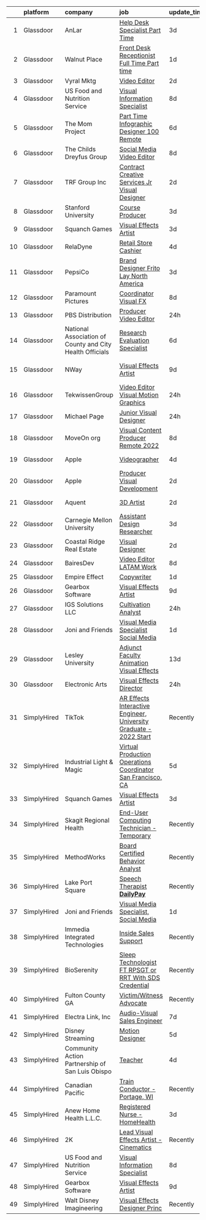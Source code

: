 

|    | platform    | company                                                  | job                                                                                                                                                                                                                                                                                                                                                                                                                                                                                                                                                                                                                                                                                                                                                                                                                                                                                                                                                                                                                                                                                                                                                                                                                                                                                                                                                                                                      | update_time   | location                 |
|---:|:------------|:---------------------------------------------------------|:---------------------------------------------------------------------------------------------------------------------------------------------------------------------------------------------------------------------------------------------------------------------------------------------------------------------------------------------------------------------------------------------------------------------------------------------------------------------------------------------------------------------------------------------------------------------------------------------------------------------------------------------------------------------------------------------------------------------------------------------------------------------------------------------------------------------------------------------------------------------------------------------------------------------------------------------------------------------------------------------------------------------------------------------------------------------------------------------------------------------------------------------------------------------------------------------------------------------------------------------------------------------------------------------------------------------------------------------------------------------------------------------------------|:--------------|:-------------------------|
|  1 | Glassdoor   | AnLar                                                    | [Help Desk Specialist Part Time](https://www.glassdoor.com/partner/jobListing.htm?pos=114&ao=1136043&s=58&guid=000001814c64263f9368670e1e06e10f&src=GD_JOB_AD&t=SR&vt=w&ea=1&cs=1_938484e0&cb=1654844041157&jobListingId=1007920778461&jrtk=3-0-1g56689j7r0fl801-1g56689jmgsq6800-117a8b44b4d2b175-)                                                                                                                                                                                                                                                                                                                                                                                                                                                                                                                                                                                                                                                                                                                                                                                                                                                                                                                                                                                                                                                                                                     | 3d            | Remote                   |
|  2 | Glassdoor   | Walnut Place                                             | [Front Desk Receptionist  Full Time   Part time ](https://www.glassdoor.com/partner/jobListing.htm?pos=130&ao=1136043&s=58&guid=000001814c64263f9368670e1e06e10f&src=GD_JOB_AD&t=SR&vt=w&ea=1&cs=1_b9fafaa7&cb=1654844041164&jobListingId=1007926431074&jrtk=3-0-1g56689j7r0fl801-1g56689jmgsq6800-a13ce4024279033e-)                                                                                                                                                                                                                                                                                                                                                                                                                                                                                                                                                                                                                                                                                                                                                                                                                                                                                                                                                                                                                                                                                    | 1d            | Dallas, TX               |
|  3 | Glassdoor   | Vyral Mktg                                               | [Video Editor](https://www.glassdoor.com/partner/jobListing.htm?pos=109&ao=1136043&s=58&guid=000001814c64263f9368670e1e06e10f&src=GD_JOB_AD&t=SR&vt=w&ea=1&cs=1_546e8312&cb=1654844041157&jobListingId=1007923886446&jrtk=3-0-1g56689j7r0fl801-1g56689jmgsq6800-caae040cb305653b-)                                                                                                                                                                                                                                                                                                                                                                                                                                                                                                                                                                                                                                                                                                                                                                                                                                                                                                                                                                                                                                                                                                                       | 2d            | Omaha, NE                |
|  4 | Glassdoor   | US Food and Nutrition Service                            | [Visual Information Specialist](https://www.glassdoor.com/partner/jobListing.htm?pos=121&ao=1136043&s=58&guid=000001814c64263f9368670e1e06e10f&src=GD_JOB_AD&t=SR&vt=w&cs=1_fba85a2e&cb=1654844041161&jobListingId=1007911374489&jrtk=3-0-1g56689j7r0fl801-1g56689jmgsq6800-741b1d92615e1254-)                                                                                                                                                                                                                                                                                                                                                                                                                                                                                                                                                                                                                                                                                                                                                                                                                                                                                                                                                                                                                                                                                                           | 8d            | Atlanta, GA              |
|  5 | Glassdoor   | The Mom Project                                          | [Part Time Infographic Designer  100  Remote ](https://www.glassdoor.com/partner/jobListing.htm?pos=103&ao=1110586&s=58&guid=000001814c64263f9368670e1e06e10f&src=GD_JOB_AD&t=SR&vt=w&cs=1_4934fe58&cb=1654844041156&jobListingId=1007916632076&cpc=AC285F3A3ECA6BB0&jrtk=3-0-1g56689j7r0fl801-1g56689jmgsq6800-ca92821278e5188e--6NYlbfkN0BDp_epf89aHDQhKpPegNJQ_ldQpEFZQsM9OcONMGxWx6pU56EKHF58QjVdAUvn2gUtaHUX3eLkJfEp02ncWRe-lwaobe2o0CuZmyleSI0DhWpl1S6gUsUFQKkZq8B_xmw897gVusH__wVQCVAD-rYu7xpyVa2US7PSP3cZKxq0aQDda6pNL6B8jSqcejJUE1XSAKJNis5woTMCaxtb5eMfJwf8AhBlI1WcNXagQxWPt3fvlmw97rrQGMvR1kqEQx7xXanGxXUVXi-CLJfGLmSgf0JRo2E0Nd--BcSbtFwA7kzWCL_T9f1IQgImkx7nMnXC3y1FICZgpzMmE6pUfc6shufNWCD3lB1WpRhniSkGOHzcVtDhuYHVndiaQrw-mVWgUOSiyIDw6CgVmYyWiHdYHINKtTq_C8MIvkp6xlKTz58Wh9NoVu63jXpkPX3WPOQaq11bx4FlDOc9MSuVPZTHpC1v6PrTV9lOVvE3IXBnpJNP8B7EdipKxZj1ktDfKH0jTZbRysOHJciWkNEoRJlOPpyicBhUEnAhlT1d17b1Nn1Z1KKflBsAxC3azfnk_Hd7KXkxW53DDQ%3D%3D)                                                                                                                                                                                                                                                                                                                                                                                                                                           | 6d            | Remote                   |
|  6 | Glassdoor   | The Childs Dreyfus Group                                 | [Social Media Video Editor](https://www.glassdoor.com/partner/jobListing.htm?pos=128&ao=1136043&s=58&guid=000001814c64263f9368670e1e06e10f&src=GD_JOB_AD&t=SR&vt=w&ea=1&cs=1_ecab2947&cb=1654844041162&jobListingId=1007910346074&jrtk=3-0-1g56689j7r0fl801-1g56689jmgsq6800-014f441ef1ba544a-)                                                                                                                                                                                                                                                                                                                                                                                                                                                                                                                                                                                                                                                                                                                                                                                                                                                                                                                                                                                                                                                                                                          | 8d            | Remote                   |
|  7 | Glassdoor   | TRF Group Inc                                            | [Contract Creative Services Jr  Visual Designer](https://www.glassdoor.com/partner/jobListing.htm?pos=123&ao=1136043&s=58&guid=000001814c64263f9368670e1e06e10f&src=GD_JOB_AD&t=SR&vt=w&ea=1&cs=1_b2e98073&cb=1654844041161&jobListingId=1007923874927&jrtk=3-0-1g56689j7r0fl801-1g56689jmgsq6800-96d9ac88365f6d02-)                                                                                                                                                                                                                                                                                                                                                                                                                                                                                                                                                                                                                                                                                                                                                                                                                                                                                                                                                                                                                                                                                     | 2d            | New York, NY             |
|  8 | Glassdoor   | Stanford University                                      | [Course Producer](https://www.glassdoor.com/partner/jobListing.htm?pos=124&ao=1136043&s=58&guid=000001814c64263f9368670e1e06e10f&src=GD_JOB_AD&t=SR&vt=w&cs=1_e63252a9&cb=1654844041161&jobListingId=1007921493331&jrtk=3-0-1g56689j7r0fl801-1g56689jmgsq6800-07145a0d8d0faea4-)                                                                                                                                                                                                                                                                                                                                                                                                                                                                                                                                                                                                                                                                                                                                                                                                                                                                                                                                                                                                                                                                                                                         | 3d            | Stanford, CA             |
|  9 | Glassdoor   | Squanch Games                                            | [Visual Effects Artist](https://www.glassdoor.com/partner/jobListing.htm?pos=106&ao=1136043&s=58&guid=000001814c64263f9368670e1e06e10f&src=GD_JOB_AD&t=SR&vt=w&ea=1&cs=1_475a7cf2&cb=1654844041156&jobListingId=1007921848855&jrtk=3-0-1g56689j7r0fl801-1g56689jmgsq6800-5d233c5785fabb21-)                                                                                                                                                                                                                                                                                                                                                                                                                                                                                                                                                                                                                                                                                                                                                                                                                                                                                                                                                                                                                                                                                                              | 3d            | Remote                   |
| 10 | Glassdoor   | RelaDyne                                                 | [Retail Store Cashier](https://www.glassdoor.com/partner/jobListing.htm?pos=102&ao=1110586&s=58&guid=000001814c64263f9368670e1e06e10f&src=GD_JOB_AD&t=SR&vt=w&cs=1_54ab221b&cb=1654844041156&jobListingId=1007918317459&cpc=FB7E4A1762AE5BEC&jrtk=3-0-1g56689j7r0fl801-1g56689jmgsq6800-0c529a6858077a94--6NYlbfkN0A72-8lX7zhyQqvAwBLSO_TxQLukvLk7KAx6eFUkC_MtoEilPZ5_ieT3EsjlGVfpsqvHdCEVmxJZBRTujkubQuAu-EoI_Xaz3NwZX0mNgPrnl4mMrDfSjG_C_Br_AxUGNzIvohMpcIgi7KAnJYj70tfl1EZDl7xqNnMtnsMfMnuUvY4g0neHLMdrYsYA8mn67sl2Dqy3zobBNtBWVTVeO6mWQ0eYMjKabtl8wA3pw1IPYbhnbZrGEs8iP1KJ9tULdaNozGhG7ZGxpDB27G0lFUy9rPhzSwo3pP_npN5Mk4WEsy2YActd25e66PxLnTKNClyDX8M3Azq61uzN0xpEfVrOFAO9aw5mgNqXGsn7ZV6BEdaqnQh7jJhucgv9QYCRxxNsUS93ZW9PdZ6hvEjsYRsTNLwoKWuD1KwVvKnkDJmQiD939mgmsyaj2Mp3ppqN9r6GXM5oDxqW4yKcKOYE7bXCH2NtOoqjhLMUH6a6R6soh6-1UN_RjEWQcbOWHgrN5Mb0HlAnYoqKXEF2w_ucg1jb4H4bjkHBQ8%3D)                                                                                                                                                                                                                                                                                                                                                                                                                                                                                                                 | 4d            | Delta, UT                |
| 11 | Glassdoor   | PepsiCo                                                  | [Brand Designer  Frito Lay North America](https://www.glassdoor.com/partner/jobListing.htm?pos=117&ao=1136043&s=58&guid=000001814c64263f9368670e1e06e10f&src=GD_JOB_AD&t=SR&vt=w&cs=1_20bca4b4&cb=1654844041157&jobListingId=1007921464777&jrtk=3-0-1g56689j7r0fl801-1g56689jmgsq6800-29b14c777e266780-)                                                                                                                                                                                                                                                                                                                                                                                                                                                                                                                                                                                                                                                                                                                                                                                                                                                                                                                                                                                                                                                                                                 | 3d            | Plano, TX                |
| 12 | Glassdoor   | Paramount Pictures                                       | [Coordinator  Visual FX](https://www.glassdoor.com/partner/jobListing.htm?pos=126&ao=1136043&s=58&guid=000001814c64263f9368670e1e06e10f&src=GD_JOB_AD&t=SR&vt=w&cs=1_0cd89400&cb=1654844041162&jobListingId=1007910035492&jrtk=3-0-1g56689j7r0fl801-1g56689jmgsq6800-9daf80f615d7d73a-)                                                                                                                                                                                                                                                                                                                                                                                                                                                                                                                                                                                                                                                                                                                                                                                                                                                                                                                                                                                                                                                                                                                  | 8d            | Los Angeles, CA          |
| 13 | Glassdoor   | PBS Distribution                                         | [Producer Video Editor](https://www.glassdoor.com/partner/jobListing.htm?pos=127&ao=1136043&s=58&guid=000001814c64263f9368670e1e06e10f&src=GD_JOB_AD&t=SR&vt=w&ea=1&cs=1_19d11107&cb=1654844041162&jobListingId=1007930483056&jrtk=3-0-1g56689j7r0fl801-1g56689jmgsq6800-67e5de5796da79b7-)                                                                                                                                                                                                                                                                                                                                                                                                                                                                                                                                                                                                                                                                                                                                                                                                                                                                                                                                                                                                                                                                                                              | 24h           | Arlington, VA            |
| 14 | Glassdoor   | National Association of County and City Health Officials | [Research   Evaluation Specialist](https://www.glassdoor.com/partner/jobListing.htm?pos=122&ao=1136043&s=58&guid=000001814c64263f9368670e1e06e10f&src=GD_JOB_AD&t=SR&vt=w&ea=1&cs=1_dc21dd22&cb=1654844041161&jobListingId=1007917335655&jrtk=3-0-1g56689j7r0fl801-1g56689jmgsq6800-8d95fb9ae44a1f8f-)                                                                                                                                                                                                                                                                                                                                                                                                                                                                                                                                                                                                                                                                                                                                                                                                                                                                                                                                                                                                                                                                                                   | 6d            | Washington, DC           |
| 15 | Glassdoor   | NWay                                                     | [Visual Effects Artist](https://www.glassdoor.com/partner/jobListing.htm?pos=113&ao=1136043&s=58&guid=000001814c64263f9368670e1e06e10f&src=GD_JOB_AD&t=SR&vt=w&ea=1&cs=1_12962ef4&cb=1654844041157&jobListingId=1007906403680&jrtk=3-0-1g56689j7r0fl801-1g56689jmgsq6800-1d6072695215c2d0-)                                                                                                                                                                                                                                                                                                                                                                                                                                                                                                                                                                                                                                                                                                                                                                                                                                                                                                                                                                                                                                                                                                              | 9d            | San Francisco, CA        |
| 16 | Glassdoor   | TekwissenGroup                                           | [Video Editor Visual Motion Graphics](https://www.glassdoor.com/partner/jobListing.htm?pos=115&ao=1136043&s=58&guid=000001814c64263f9368670e1e06e10f&src=GD_JOB_AD&t=SR&vt=w&ea=1&cs=1_260407b0&cb=1654844041157&jobListingId=1007929707901&jrtk=3-0-1g56689j7r0fl801-1g56689jmgsq6800-0f4f42050e55a680-)                                                                                                                                                                                                                                                                                                                                                                                                                                                                                                                                                                                                                                                                                                                                                                                                                                                                                                                                                                                                                                                                                                | 24h           | Remote                   |
| 17 | Glassdoor   | Michael Page                                             | [Junior Visual Designer](https://www.glassdoor.com/partner/jobListing.htm?pos=105&ao=1110586&s=58&guid=000001814c64263f9368670e1e06e10f&src=GD_JOB_AD&t=SR&vt=w&cs=1_e1e4cca5&cb=1654844041156&jobListingId=1007928702377&cpc=9908D8D4413DBB8A&jrtk=3-0-1g56689j7r0fl801-1g56689jmgsq6800-93169d2ec020eccb--6NYlbfkN0BR3ykMnr3Vw97HK5IC0i9Uo32NXohanwqRY-CI8z69bhgeevNMD5Qwspc8okAYAwYe8UYaDDZ3juXZomsDYgqLO7C8kFnoZH5TFKU0w3QBxRYopMv65UtgRhebOCD458_83-WChSG7M-rU16JKdHjP9aPtnAXh8UK6zTPDD0x1Nds_dmV4lHXvnzdXAGtA4swXCtFsE9xMGDLUviTXVAEig1TdyZTS3wxXXWMWYWIeKVXVpr-lEM1nK1GNEb0t8A10jQRNIWT6v33lYs15moMpZpWSIssZojLzaXi0adQSPUkczoAo5pkw7jw1chTK2sN4h24n7Bemc5HeoGNJwc6qZMA5p63pMg2J7W-DIpi0armzwec2saHOz0oP4MwhGyFItCINIEALmdvJd4JFVf0hT3Nl-yEzOvDpKvxpHw1tLzfHIWlClmzMQLlseh9T3y3pZVJTp_uSDGx1rDPY3jzJ6cO6zJtQY0lJSpTQg9K08NB0_4e03hNjZPFJ2G2pQGAIE1qG0Ncw-ju4-d5bkV2yEBXilsxWsr6iRmAe8o_q746LT9bkWddTvYMPeDU5lAzxcjZp1nT5WUfICabgGM6r9a2gkSipBt5yPJpeW4mGVsKbw4R4PHyD5HOk_l_WwMQ8yP782nCi-TvQM_xgyELilPNrSF2v9G0el9KuqtVx0BVIG4h4wfIZ--Zkio7TBdxo7KfEx9vkkPq2iEypfgT-CUwkTFYRz9lByOTVA1ZVmmxbwr7am8ysn2rxViYRk4pBgJB3CqDfjs0nQkalTabcywQWAFwMmkFPxkB_ZI4sIRp1BcnZTR0qsHVu1zRj-ncQp8OESC-l73Bg_y0htaVtnMQ0uXGQS1lGBThnM3hlEsNZUUSF8wqfFofYZHT7h6VH9EpYNAYuZwykz55ZRhO9EW0Q92s4NXHZG9GAnzV6FDJ5s46EOqQwQMD1qJuaNSu8jBdfcSCcfztrRDZAoamJhCRp8uwqMimJCvBbj4uc_z3Gg3poO6REsWHmn6_thTxRC5Nb5H0wDA%3D%3D) | 24h           | New York, NY             |
| 18 | Glassdoor   | MoveOn org                                               | [Visual Content Producer  Remote 2022 ](https://www.glassdoor.com/partner/jobListing.htm?pos=119&ao=1136043&s=58&guid=000001814c64263f9368670e1e06e10f&src=GD_JOB_AD&t=SR&vt=w&ea=1&cs=1_8b502654&cb=1654844041158&jobListingId=1007910416708&jrtk=3-0-1g56689j7r0fl801-1g56689jmgsq6800-005c1e100075174a-)                                                                                                                                                                                                                                                                                                                                                                                                                                                                                                                                                                                                                                                                                                                                                                                                                                                                                                                                                                                                                                                                                              | 8d            | New York, NY             |
| 19 | Glassdoor   | Apple                                                    | [Videographer](https://www.glassdoor.com/partner/jobListing.htm?pos=125&ao=1136043&s=58&guid=000001814c64263f9368670e1e06e10f&src=GD_JOB_AD&t=SR&vt=w&cs=1_7b87f29c&cb=1654844041162&jobListingId=1007919869079&jrtk=3-0-1g56689j7r0fl801-1g56689jmgsq6800-76ebfc057a826f53-)                                                                                                                                                                                                                                                                                                                                                                                                                                                                                                                                                                                                                                                                                                                                                                                                                                                                                                                                                                                                                                                                                                                            | 4d            | Cupertino, CA            |
| 20 | Glassdoor   | Apple                                                    | [Producer  Visual Development](https://www.glassdoor.com/partner/jobListing.htm?pos=120&ao=1136043&s=58&guid=000001814c64263f9368670e1e06e10f&src=GD_JOB_AD&t=SR&vt=w&cs=1_b5336f9f&cb=1654844041161&jobListingId=1007923726817&jrtk=3-0-1g56689j7r0fl801-1g56689jmgsq6800-97f00498294552a6-)                                                                                                                                                                                                                                                                                                                                                                                                                                                                                                                                                                                                                                                                                                                                                                                                                                                                                                                                                                                                                                                                                                            | 2d            | Cupertino, CA            |
| 21 | Glassdoor   | Aquent                                                   | [3D Artist](https://www.glassdoor.com/partner/jobListing.htm?pos=104&ao=1110586&s=58&guid=000001814c64263f9368670e1e06e10f&src=GD_JOB_AD&t=SR&vt=w&cs=1_a9d64629&cb=1654844041156&jobListingId=1007924481159&cpc=0FE1F5EA2BC84A01&jrtk=3-0-1g56689j7r0fl801-1g56689jmgsq6800-37e37bca40d8ab0f--6NYlbfkN0DMrcEu7yrtATojKJA7cEzGQ3FdRGWLh0CZQInL4ECGI9gD0Wolx9R2v-Aex0-GK05DgAmYzd4hLn_R--MDCA2PlPUpEdELFIRjCpcnBGVFsFW_-c8st8pypZfZE3L46phWpuK7os9mbKHT8NNmczj2Z44GP5zbJfLyJzQkWHw18rAaUMImUbxZKtZYhiuIXv-COgCzj9fia2qTUQB0rq22fvq4Tf1yUJHGLfx-FDTvZ3_nJyHL4XhAOFxvsRIImABUJZSxlmvntzsAjJ-wUDj_86QegCvF7TMhonZRAkpqr5jqZTykp39nIHvVFmGSgqrthCOpqYIsatFlR0JZKuAhnuj_M5NDkOHMGrCAN2YHiPlpnTmp_plc1fQIamnrRfypI6CAWKT_XYP_rIMM-Cnux7FiAyauVpz6CLPm4LEjWOdHuYBQlk-dDlDnJ5k2A4JprbLwUDklKg%3D%3D)                                                                                                                                                                                                                                                                                                                                                                                                                                                                                                                                                                                                              | 2d            | Burlingame, CA           |
| 22 | Glassdoor   | Carnegie Mellon University                               | [Assistant Design Researcher](https://www.glassdoor.com/partner/jobListing.htm?pos=118&ao=1136043&s=58&guid=000001814c64263f9368670e1e06e10f&src=GD_JOB_AD&t=SR&vt=w&cs=1_14479f9b&cb=1654844041158&jobListingId=1007920946509&jrtk=3-0-1g56689j7r0fl801-1g56689jmgsq6800-e0ed7c613ee391a9-)                                                                                                                                                                                                                                                                                                                                                                                                                                                                                                                                                                                                                                                                                                                                                                                                                                                                                                                                                                                                                                                                                                             | 3d            | Pittsburgh, PA           |
| 23 | Glassdoor   | Coastal Ridge Real Estate                                | [Visual Designer](https://www.glassdoor.com/partner/jobListing.htm?pos=110&ao=1136043&s=58&guid=000001814c64263f9368670e1e06e10f&src=GD_JOB_AD&t=SR&vt=w&ea=1&cs=1_fc099106&cb=1654844041157&jobListingId=1007923128669&jrtk=3-0-1g56689j7r0fl801-1g56689jmgsq6800-efd51aad51d90f59-)                                                                                                                                                                                                                                                                                                                                                                                                                                                                                                                                                                                                                                                                                                                                                                                                                                                                                                                                                                                                                                                                                                                    | 2d            | Columbus, OH             |
| 24 | Glassdoor   | BairesDev                                                | [Video Editor  LATAM  Work](https://www.glassdoor.com/partner/jobListing.htm?pos=101&ao=1110586&s=58&guid=000001814c64263f9368670e1e06e10f&src=GD_JOB_AD&t=SR&vt=w&cs=1_ac65738f&cb=1654844041156&jobListingId=1007909611052&cpc=AC285F3A3ECA6BB0&jrtk=3-0-1g56689j7r0fl801-1g56689jmgsq6800-373c869631705eb7--6NYlbfkN0BfEGkshao4EhrCCf7LYqKO8VNtf9vkQrewuI3DmTR_-FNjQOZq6FDCm1wcPTrdsPdLSKzVEygOAmu1GQxV__CQdr05Fk4Tu5W7I0DINoPDbdl2qrDA5UJ3WWXGBzgeIMKM9Ukrf4-LnEZ9oFlBC6_LsqnAhgMhr6X51GBkZPxGsLe0_yT7YttoyPk7fP_hBZcNiX6vi2YpdRtqvW0HhhU5YEiyRm0DmPIUPsoYgX5TTiVLOnj_sDCzWhsPmJ-a-E5x6J66BmvBJqrTY4CMkG9GCJO2Fowf6vAd0jUr3kfAIQy4ihejj0W6VtyKVO_OlmZlAro4WbjRjjqTeyFzgx-QcgxSA-1R8uBJ42bXgHIOQSBqXnwPHkbs0S053JajysQytNv4pCmW0ALDCcQe_RuXkBJboX2xnVQq-lDb9QfRj3PsAkRqzyCur6RtjNAn7nYOpvn_nDE34RHDC_-4ZseyhufkUEYRl4OshTb3z4LljpoCIYNl9Iky-Lu_t7oYYiUH4WrKe1bJoChcfLrG1k-tbY9X5g4_A7zsKOsd8uFcMwRLxAuvnKmQ8hfrkOt1kFE6rczJayrHfA%3D%3D)                                                                                                                                                                                                                                                                                                                                                                                                                                                              | 8d            | Colon, PA                |
| 25 | Glassdoor   | Empire Effect                                            | [Copywriter](https://www.glassdoor.com/partner/jobListing.htm?pos=116&ao=1136043&s=58&guid=000001814c64263f9368670e1e06e10f&src=GD_JOB_AD&t=SR&vt=w&ea=1&cs=1_8bd9ab8c&cb=1654844041157&jobListingId=1007926328325&jrtk=3-0-1g56689j7r0fl801-1g56689jmgsq6800-9b19afa72663b6df-)                                                                                                                                                                                                                                                                                                                                                                                                                                                                                                                                                                                                                                                                                                                                                                                                                                                                                                                                                                                                                                                                                                                         | 1d            | Remote                   |
| 26 | Glassdoor   | Gearbox Software                                         | [Visual Effects Artist](https://www.glassdoor.com/partner/jobListing.htm?pos=108&ao=1136043&s=58&guid=000001814c64263f9368670e1e06e10f&src=GD_JOB_AD&t=SR&vt=w&ea=1&cs=1_3bb743a7&cb=1654844041157&jobListingId=1007907452012&jrtk=3-0-1g56689j7r0fl801-1g56689jmgsq6800-645c44b0e4603573-)                                                                                                                                                                                                                                                                                                                                                                                                                                                                                                                                                                                                                                                                                                                                                                                                                                                                                                                                                                                                                                                                                                              | 9d            | Frisco, TX               |
| 27 | Glassdoor   | IGS Solutions LLC                                        | [Cultivation Analyst](https://www.glassdoor.com/partner/jobListing.htm?pos=129&ao=1136043&s=58&guid=000001814c64263f9368670e1e06e10f&src=GD_JOB_AD&t=SR&vt=w&ea=1&cs=1_40347824&cb=1654844041162&jobListingId=1007928284223&jrtk=3-0-1g56689j7r0fl801-1g56689jmgsq6800-53875dd27a0cb83c-)                                                                                                                                                                                                                                                                                                                                                                                                                                                                                                                                                                                                                                                                                                                                                                                                                                                                                                                                                                                                                                                                                                                | 24h           | Los Angeles, CA          |
| 28 | Glassdoor   | Joni and Friends                                         | [Visual Media Specialist  Social Media](https://www.glassdoor.com/partner/jobListing.htm?pos=112&ao=1136043&s=58&guid=000001814c64263f9368670e1e06e10f&src=GD_JOB_AD&t=SR&vt=w&ea=1&cs=1_f27a9d13&cb=1654844041157&jobListingId=1007926856080&jrtk=3-0-1g56689j7r0fl801-1g56689jmgsq6800-130e9547ff4b0778-)                                                                                                                                                                                                                                                                                                                                                                                                                                                                                                                                                                                                                                                                                                                                                                                                                                                                                                                                                                                                                                                                                              | 1d            | Remote                   |
| 29 | Glassdoor   | Lesley University                                        | [Adjunct Faculty  Animation   Visual Effects](https://www.glassdoor.com/partner/jobListing.htm?pos=111&ao=1136043&s=58&guid=000001814c64263f9368670e1e06e10f&src=GD_JOB_AD&t=SR&vt=w&ea=1&cs=1_ca04d5fd&cb=1654844041157&jobListingId=1007899010803&jrtk=3-0-1g56689j7r0fl801-1g56689jmgsq6800-f5a9ff1d5ce8df2d-)                                                                                                                                                                                                                                                                                                                                                                                                                                                                                                                                                                                                                                                                                                                                                                                                                                                                                                                                                                                                                                                                                        | 13d           | Cambridge, MA            |
| 30 | Glassdoor   | Electronic Arts                                          | [Visual Effects Director](https://www.glassdoor.com/partner/jobListing.htm?pos=107&ao=1136043&s=58&guid=000001814c64263f9368670e1e06e10f&src=GD_JOB_AD&t=SR&vt=w&cs=1_7eb6fb40&cb=1654844041157&jobListingId=1007930462501&jrtk=3-0-1g56689j7r0fl801-1g56689jmgsq6800-4db55af4df922b86-)                                                                                                                                                                                                                                                                                                                                                                                                                                                                                                                                                                                                                                                                                                                                                                                                                                                                                                                                                                                                                                                                                                                 | 24h           | Marina del Rey, CA       |
| 31 | SimplyHired | TikTok                                                   | [AR Effects Interactive Engineer, University Graduate - 2022 Start](https://www.simplyhired.com/job/o7hQFWGxhcBCkdrSluukUfOO3LLU3t1x69HQlWwemcZT8W3vbCEUZw?q=visual+effects)                                                                                                                                                                                                                                                                                                                                                                                                                                                                                                                                                                                                                                                                                                                                                                                                                                                                                                                                                                                                                                                                                                                                                                                                                             | Recently      | Mountain View, CA        |
| 32 | SimplyHired | Industrial Light & Magic                                 | [Virtual Production Operations Coordinator San Francisco, CA](https://www.simplyhired.com/job/xjAry6wanJN_aPn6tWP42dD9S9N9kKBY-zlLFbUlo1cJRNbzoWRdsA?q=visual+effects)                                                                                                                                                                                                                                                                                                                                                                                                                                                                                                                                                                                                                                                                                                                                                                                                                                                                                                                                                                                                                                                                                                                                                                                                                                   | 5d            | San Francisco, CA        |
| 33 | SimplyHired | Squanch Games                                            | [Visual Effects Artist](https://www.simplyhired.com/job/41SoUN8DacXQOpR0TK06qhC5UT0YBcmNs9YqDq7OLozCo9n0-z7HPg?q=visual+effects)                                                                                                                                                                                                                                                                                                                                                                                                                                                                                                                                                                                                                                                                                                                                                                                                                                                                                                                                                                                                                                                                                                                                                                                                                                                                         | 3d            | Remote                   |
| 34 | SimplyHired | Skagit Regional Health                                   | [End-User Computing Technician - Temporary](https://www.simplyhired.com/job/lI09PUUwnPTtJoaUmWwPq11MyTV3t6sPJMzWUrFtOdiHJoAm8p6K8Q?q=visual+effects)                                                                                                                                                                                                                                                                                                                                                                                                                                                                                                                                                                                                                                                                                                                                                                                                                                                                                                                                                                                                                                                                                                                                                                                                                                                     | Recently      | Mount Vernon, WA         |
| 35 | SimplyHired | MethodWorks                                              | [Board Certified Behavior Analyst](https://www.simplyhired.com/job/waBo_4fr9ocI3OA_ESqiA7ISWzJojZp5ZrK-JYrPE2Mc-utbYfKTEw?q=visual+effects)                                                                                                                                                                                                                                                                                                                                                                                                                                                                                                                                                                                                                                                                                                                                                                                                                                                                                                                                                                                                                                                                                                                                                                                                                                                              | Recently      | Anchorage, AK            |
| 36 | SimplyHired | Lake Port Square                                         | [Speech Therapist **DailyPay**](https://www.simplyhired.com/job/UnbmGA5ask0d3rqUECA3Vus0b1qHb1rsdbo-W4HeVzi_DQ2TQoAJ7Q?q=visual+effects)                                                                                                                                                                                                                                                                                                                                                                                                                                                                                                                                                                                                                                                                                                                                                                                                                                                                                                                                                                                                                                                                                                                                                                                                                                                                 | Recently      | Leesburg, FL             |
| 37 | SimplyHired | Joni and Friends                                         | [Visual Media Specialist, Social Media](https://www.simplyhired.com/job/uB_lUlIBYCv3imn1whXBqRDo4ht_kEYZAJsjo_qUN9ietDgAKQBthQ?q=visual+effects)                                                                                                                                                                                                                                                                                                                                                                                                                                                                                                                                                                                                                                                                                                                                                                                                                                                                                                                                                                                                                                                                                                                                                                                                                                                         | 1d            | Remote                   |
| 38 | SimplyHired | Immedia Integrated Technologies                          | [Inside Sales Support](https://www.simplyhired.com/job/5fj02t1TaLCWGsr-ze2vhHzkZhBgG3o10SP-SWIV1PhSGgaW1HCDMA?q=visual+effects)                                                                                                                                                                                                                                                                                                                                                                                                                                                                                                                                                                                                                                                                                                                                                                                                                                                                                                                                                                                                                                                                                                                                                                                                                                                                          | Recently      | Scottsdale, AZ           |
| 39 | SimplyHired | BioSerenity                                              | [Sleep Technologist FT RPSGT or RRT With SDS Credential](https://www.simplyhired.com/job/ekXkHC6ISQ9Z0YUb2iYqN1bENCMWPh3br1LheJ4iEYbC3nIU2frMFw?q=visual+effects)                                                                                                                                                                                                                                                                                                                                                                                                                                                                                                                                                                                                                                                                                                                                                                                                                                                                                                                                                                                                                                                                                                                                                                                                                                        | Recently      | Georgetown, SC           |
| 40 | SimplyHired | Fulton County GA                                         | [Victim/Witness Advocate](https://www.simplyhired.com/job/JtvshvXiPpfK-ODhQ_ehnDsX4gOAOCMlcEm6CwjhvV3rBzp1ZVVt9g?q=visual+effects)                                                                                                                                                                                                                                                                                                                                                                                                                                                                                                                                                                                                                                                                                                                                                                                                                                                                                                                                                                                                                                                                                                                                                                                                                                                                       | Recently      | Atlanta, GA              |
| 41 | SimplyHired | Electra Link, Inc                                        | [Audio-Visual Sales Engineer](https://www.simplyhired.com/job/mTnAOqc5D5D6QX_rP9XaSU27ZfEv6JxFpZ0Y95Zzn3h5lmJPmZr2jA?q=visual+effects)                                                                                                                                                                                                                                                                                                                                                                                                                                                                                                                                                                                                                                                                                                                                                                                                                                                                                                                                                                                                                                                                                                                                                                                                                                                                   | 7d            | Houston, TX              |
| 42 | SimplyHired | Disney Streaming                                         | [Motion Designer](https://www.simplyhired.com/job/-8N_WyXWWll1aWCMxuCO04-8GC5qLnujGn6-T-twfbI9x-Gbomu-rw?q=visual+effects)                                                                                                                                                                                                                                                                                                                                                                                                                                                                                                                                                                                                                                                                                                                                                                                                                                                                                                                                                                                                                                                                                                                                                                                                                                                                               | 5d            | New York, NY             |
| 43 | SimplyHired | Community Action Partnership of San Luis Obispo          | [Teacher](https://www.simplyhired.com/job/K-Qp0ile3uJG2bUKYbsoiOQKRobDerID2yI2JvmHFzjntKpMv4_J5Q?q=visual+effects)                                                                                                                                                                                                                                                                                                                                                                                                                                                                                                                                                                                                                                                                                                                                                                                                                                                                                                                                                                                                                                                                                                                                                                                                                                                                                       | 4d            | Poway, CA                |
| 44 | SimplyHired | Canadian Pacific                                         | [Train Conductor - Portage, WI](https://www.simplyhired.com/job/zAeDeWYrVHBFKFPpNygRbJq_8RLl1pfvlAVWTMkZBpX2ULps7Gjsjw?q=visual+effects)                                                                                                                                                                                                                                                                                                                                                                                                                                                                                                                                                                                                                                                                                                                                                                                                                                                                                                                                                                                                                                                                                                                                                                                                                                                                 | Recently      | Portage, WI +2 locations |
| 45 | SimplyHired | Anew Home Health L.L.C.                                  | [Registered Nurse - HomeHealth](https://www.simplyhired.com/job/MvIAIOFkVg4_N49J3P90mr3AN5DZuUK_qOSUYZQx0iTNDv5Nlfv7Mg?q=visual+effects)                                                                                                                                                                                                                                                                                                                                                                                                                                                                                                                                                                                                                                                                                                                                                                                                                                                                                                                                                                                                                                                                                                                                                                                                                                                                 | 3d            | Indianapolis, IN         |
| 46 | SimplyHired | 2K                                                       | [Lead Visual Effects Artist - Cinematics](https://www.simplyhired.com/job/s-vV1TYWZUkNuSmMc4VwUfs1rx8ELtc_ljQxElD38SSpUqmkxQVKUw?q=visual+effects)                                                                                                                                                                                                                                                                                                                                                                                                                                                                                                                                                                                                                                                                                                                                                                                                                                                                                                                                                                                                                                                                                                                                                                                                                                                       | Recently      | Baltimore, MD            |
| 47 | SimplyHired | US Food and Nutrition Service                            | [Visual Information Specialist](https://www.simplyhired.com/job/GDH5xyVflHg0AmQACRYi-VDIJc_TaAJRDUj3otrAxuAM-nYmvclAAA?q=visual+effects)                                                                                                                                                                                                                                                                                                                                                                                                                                                                                                                                                                                                                                                                                                                                                                                                                                                                                                                                                                                                                                                                                                                                                                                                                                                                 | 8d            | Atlanta, GA              |
| 48 | SimplyHired | Gearbox Software                                         | [Visual Effects Artist](https://www.simplyhired.com/job/XqMTbp2lABlGMCbzRs4yA5eIQmsLSsJ5Ye8BLSCK0KjRDazVG7eVgQ?q=visual+effects)                                                                                                                                                                                                                                                                                                                                                                                                                                                                                                                                                                                                                                                                                                                                                                                                                                                                                                                                                                                                                                                                                                                                                                                                                                                                         | 9d            | Frisco, TX               |
| 49 | SimplyHired | Walt Disney Imagineering                                 | [Visual Effects Designer Princ](https://www.simplyhired.com/job/OpnsklKiNcZFl1Aq5o1jxZPD17t3UBQbuvDD2U2NN1vPLA-Bno-qmA?q=visual+effects)                                                                                                                                                                                                                                                                                                                                                                                                                                                                                                                                                                                                                                                                                                                                                                                                                                                                                                                                                                                                                                                                                                                                                                                                                                                                 | Recently      | Glendale, CA             |